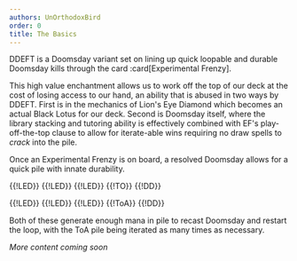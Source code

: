 ```yaml
---
authors: UnOrthodoxBird
order: 0
title: The Basics
---
```


DDEFT is a Doomsday variant set on lining up quick loopable and durable Doomsday
kills through the card :card[Experimental Frenzy].

This high value enchantment allows us to work off the top of our deck at the
cost of losing access to our hand, an ability that is abused in two ways by
DDEFT. First is in the mechanics of Lion's Eye Diamond which becomes an actual
Black Lotus for our deck. Second is Doomsday itself, where the library stacking
and tutoring ability is effectively combined with EF's play-off-the-top clause
to allow for iterate-able wins requiring no draw spells to *crack* into the
pile.

Once an Experimental Frenzy is on board, a resolved Doomsday allows for a quick
pile with innate durability.

<row variant="pile">{{!LED}} {{!LED}} {{!LED}} {{!TO}} {{!DD}}</row>

<row variant="pile">{{!LED}} {{!LED}} {{!LED}} {{!ToA}} {{!DD}}</row>

Both of these generate enough mana in pile to recast Doomsday and restart the
loop, with the ToA pile being iterated as many times as necessary.

*More content coming soon*
